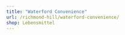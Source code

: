 ```yaml
---
title: "Waterford Convenience"
url: /richmond-hill/waterford-convenience/
shop: Lebensmittel
---
```

